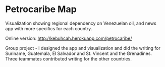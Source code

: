 # Petrocaribe Map
Visualization showing regional dependency on Venezuelan oil, and news app with more specifics for each country.

Online version: http://kebuhcah.herokuapp.com/petrocaribe/

Group project - I designed the app and visualization and did the writing for Suriname, Guatemala, El Salvador and St. Vincent and the Grenadines. Three teammates contributed writing for the other countries.
